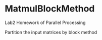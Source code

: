 # MatmulBlockMethod

Lab2 Homework of Parallel Processing

Partition the input matrices by block method